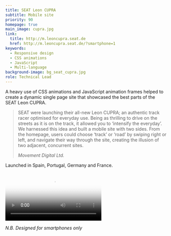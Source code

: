 ```yaml
---
title: SEAT Leon CUPRA
subtitle: Mobile site
priority: 90
homepage: true
main_image: cupra.jpg
link:
  title: http://m.leoncupra.seat.de
  href: http://m.leoncupra.seat.de/?smartphone=1   
keywords:
  - Responsive design
  - CSS animations
  - JavaScript
  - Multi-language
background-image: bg_seat_cupra.jpg
role: Technical Lead
---
```


A heavy use of CSS animations and JavaScript animation frames helped to create a dynamic single page site that showcased the best parts of the SEAT Leon CUPRA.

> SEAT were launching their all-new Leon CUPRA; an authentic track racer optimised for everyday use. Being as thrilling to drive on the streets as it is on the track, it allowed you to ‘intensify the everyday’. We harnessed this idea and built a mobile site with two sides. From the homepage, users could choose ‘track’ or ‘road’ by swiping right or left, and navigate their way through the site, creating the illusion of two adjacent, concurrent sites.
>
> <cite>Movement Digital Ltd.</cite>

Launched in Spain, Portugal, Germany and France.

<video controls poster="/videos/CUPRA_AwardEntry_640x360.jpg">
	<source src="/videos/CUPRA_AwardEntry_640x360.mp4">
	<source src="/videos/CUPRA_AwardEntry_640x360.webm">
</video>

_N.B. Designed for smartphones only_
